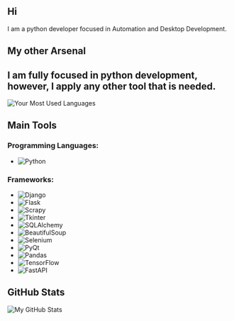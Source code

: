 ## Hi
I am a python developer focused in Automation and Desktop Development. 

## My other Arsenal
I am fully focused in python development, however, I apply any other tool that is needed.
---

![Your Most Used Languages](https://github-readme-stats.vercel.app/api/top-langs/?username=Alextron1c&layout=compact&theme=dark)

## Main Tools

### Programming Languages:
- ![Python](https://upload.wikimedia.org/wikipedia/commons/c/c3/Python-logo-notext.svg) 
  
### Frameworks:
- ![Django](https://upload.wikimedia.org/wikipedia/commons/7/75/Django_logo.svg) 
- ![Flask](https://upload.wikimedia.org/wikipedia/commons/7/73/Flask_logo.svg) 
- ![Scrapy](https://upload.wikimedia.org/wikipedia/commons/c/c9/Scrapy_logo.png)
- ![Tkinter](https://upload.wikimedia.org/wikipedia/commons/a/a6/Tkinter_logo.svg) 
- ![SQLAlchemy](https://upload.wikimedia.org/wikipedia/commons/a/a3/SQLAlchemy_logo.png) 
- ![BeautifulSoup](https://upload.wikimedia.org/wikipedia/commons/f/f5/Beautiful_Soup_4_logo.svg) 
- ![Selenium](https://upload.wikimedia.org/wikipedia/commons/6/6d/Selenium_Logo.png) 
- ![PyQt](https://upload.wikimedia.org/wikipedia/commons/7/75/PyQt_logo.png) 
- ![Pandas](https://upload.wikimedia.org/wikipedia/commons/2/21/Pandas_logo.svg) 
- ![TensorFlow](https://upload.wikimedia.org/wikipedia/commons/2/2d/TensorFlow_logo.svg) 
- ![FastAPI](https://fastapi.tiangolo.com/img/logo.png) 



## GitHub Stats

![My GitHub Stats](https://github-readme-stats.vercel.app/api?username=Alextron1c&show_icons=true&theme=dark)
